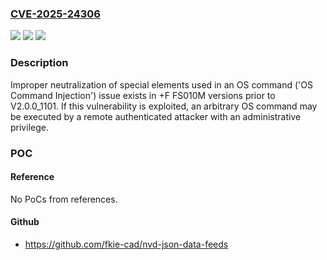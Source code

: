 ### [CVE-2025-24306](https://cve.mitre.org/cgi-bin/cvename.cgi?name=CVE-2025-24306)
![](https://img.shields.io/static/v1?label=Product&message=%2BF%20FS010M&color=blue)
![](https://img.shields.io/static/v1?label=Version&message=%3D%20Versions%20prior%20to%20V2.0.0_1101%20&color=brighgreen)
![](https://img.shields.io/static/v1?label=Vulnerability&message=Improper%20neutralization%20of%20special%20elements%20used%20in%20an%20OS%20command%20('OS%20Command%20Injection')&color=brighgreen)

### Description

Improper neutralization of special elements used in an OS command ('OS Command Injection') issue exists in +F FS010M versions prior to V2.0.0_1101. If this vulnerability is exploited, an arbitrary OS command may be executed by a remote authenticated attacker with an administrative privilege.

### POC

#### Reference
No PoCs from references.

#### Github
- https://github.com/fkie-cad/nvd-json-data-feeds


